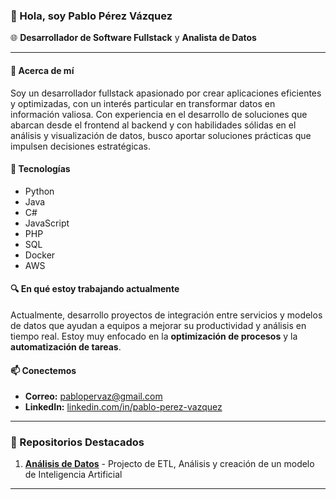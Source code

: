 ### 👋 Hola, soy **Pablo Pérez Vázquez**

🌐 **Desarrollador de Software Fullstack** y **Analista de Datos**

---

#### 📌 Acerca de mí
Soy un desarrollador fullstack apasionado por crear aplicaciones eficientes y optimizadas, con un interés particular en transformar datos en información valiosa. Con experiencia en el desarrollo de soluciones que abarcan desde el frontend al backend y con habilidades sólidas en el análisis y visualización de datos, busco aportar soluciones prácticas que impulsen decisiones estratégicas.

#### 🚀 Tecnologías
- Python
- Java
- C#
- JavaScript
- PHP
- SQL
- Docker
- AWS

#### 🔍 En qué estoy trabajando actualmente
Actualmente, desarrollo proyectos de integración entre servicios y modelos de datos que ayudan a equipos a mejorar su productividad y análisis en tiempo real. Estoy muy enfocado en la **optimización de procesos** y la **automatización de tareas**.


#### 📫 Conectemos
- **Correo:** [pablopervaz@gmail.com](mailto:pablopervaz@gmail.com)
- **LinkedIn:** [linkedin.com/in/pablo-perez-vazquez](https://www.linkedin.com/in/pablo-perez-vazquez/)

---

### 🚀 Repositorios Destacados
1. **[Análisis de Datos](https://github.com/Panapv/Breast-Cancer)** - Projecto de ETL, Análisis y creación de un modelo de Inteligencia Artificial

---
